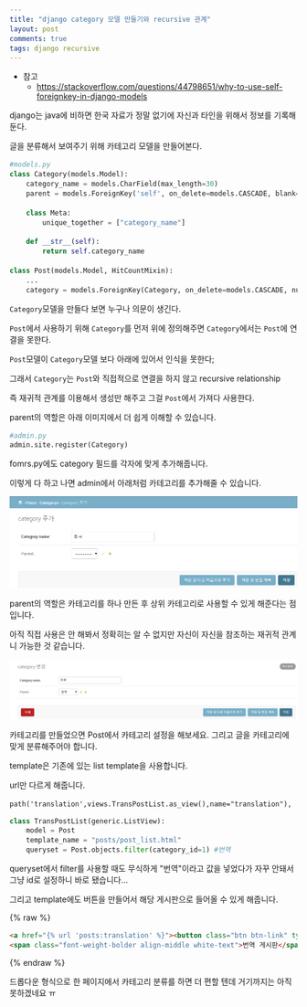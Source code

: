 ```yaml
---
title: "django category 모델 만들기와 recursive 관계"
layout: post
comments: true
tags: django recursive
---
```


* 참고
  * <https://stackoverflow.com/questions/44798651/why-to-use-self-foreignkey-in-django-models>



django는 java에 비하면 한국 자료가 정말 없기에 자신과 타인을 위해서 정보를 기록해둔다.

글을 분류해서 보여주기 위해 카테고리 모델을 만들어본다.



```python
#models.py
class Category(models.Model):
    category_name = models.CharField(max_length=30)
    parent = models.ForeignKey('self', on_delete=models.CASCADE, blank=True, null=True)

    class Meta:
        unique_together = ["category_name"]
    
    def __str__(self):
        return self.category_name
    
class Post(models.Model, HitCountMixin):
    ...
    category = models.ForeignKey(Category, on_delete=models.CASCADE, null=True)
```



`Category`모델을 만들다 보면 누구나 의문이 생긴다.

`Post`에서 사용하기 위해 `Category`를 먼저 위에 정의해주면 `Category`에서는 `Post`에 연결을 못한다.

`Post`모델이 `Category`모델 보다 아래에 있어서 인식을 못한다;



그래서 `Category`는 `Post`와 직접적으로 연결을 하지 않고 recursive relationship

즉 재귀적 관계를 이용해서 생성만 해주고 그걸 `Post`에서 가져다 사용한다.

parent의 역할은 아래 이미지에서 더 쉽게 이해할 수 있습니다.



```python
#admin.py
admin.site.register(Category)
```

fomrs.py에도 category 필드를 각자에 맞게 추가해줍니다.

이렇게 다 하고 나면 admin에서 아래처럼 카테고리를 추가해줄 수 있습니다.



<img src="/images/category1.png">

parent의 역할은 카테고리를 하나 만든 후 상위 카테고리로 사용할 수 있게 해준다는 점입니다.

아직 직접 사용은 안 해봐서 정확히는 알 수 없지만 자신이 자신을 참조하는 재귀적 관계니 가능한 것 같습니다.

<img src="/images/category2.png">



카테고리를 만들었으면 Post에서 카테고리 설정을 해보세요.
그리고 글을 카테고리에 맞게 분류해주어야 합니다.

template은 기존에 있는 list template을 사용합니다.

url만 다르게 해줍니다.

`path('translation',views.TransPostList.as_view(),name="translation"),`

```python
class TransPostList(generic.ListView):
    model = Post
    template_name = "posts/post_list.html"
    queryset = Post.objects.filter(category_id=1) #번역
```

queryset에서 filter를 사용할 때도 무식하게 "번역"이라고 값을 넣었다가 자꾸 안돼서 그냥 id로 설정하니 바로 됐습니다...

그리고 template에도 버튼을 만들어서 해당 게시판으로 들어올 수 있게 해줍니다.

{% raw %}

```html
<a href="{% url 'posts:translation' %}"><button class="btn btn-link" type="button">
<span class="font-weight-bolder align-middle white-text">번역 게시판</span></button></a>
```

{% endraw %}

드롭다운 형식으로 한 페이지에서 카테고리 분류를 하면 더 편할 텐데 거기까지는 아직 못하겠네요 ㅠ
